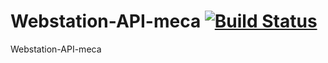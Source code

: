 # Webstation-API-meca [![Build Status](https://travis-ci.org/CreatingSolutions/WebStation-API-meca.svg?branch=master)](https://travis-ci.org/CreatingSolutions/WebStation-API-meca)
Webstation-API-meca
